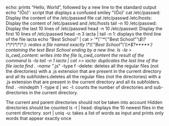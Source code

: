 echo: prints “Hello, World”, followed by a new line to the standard output
echo \"\(Ôo\)\': script that displays a confused smiley "(Ôo)'
cat /etc/passwd: Display the content of the /etc/passwd file
cat /etc/passwd /etc/hosts: Display the content of /etc/passwd and /etc/hosts
tail -n 10 /etc/passwd: Display the last 10 lines of /etc/passwd
head -n 10 /etc/passwd: Display the first 10 lines of /etc/passwd 
head -n 3 iacta | tail -n 1: displays the third line of the file iacta
echo "Best School" | cat > '\*\\'\''\*\\'"Best School"\'\\*$\?\*\*\*\*\*:): reates a file named exactly \*\\'"Best School"\'\\*$\?\*\*\*\*\*:) containing the text Best School ending by a new line.
ls -la > ls_cwd_content: writes into the file ls_cwd_content the result of the command ls -la
tail -n 1 iacta | cat >> iacta: duplicates the last line of the file iacta
find . -name "*.js" -type f -delete: deletes all the regular files (not the directories) with a .js extension that are present in the current directory and all its subfolders.deletes all the regular files (not the directories) with a .js extension that are present in the current directory and all its subfolders.
find . -mindepth 1 -type d | wc -l: counts the number of directories and sub-directories in the current directory.

The current and parent directories should not be taken into account
Hidden directories should be counted
ls -t | head: displays the 10 newest files in the current directory.
sort | uniq -u: takes a list of words as input and prints only words that appear exactly once

